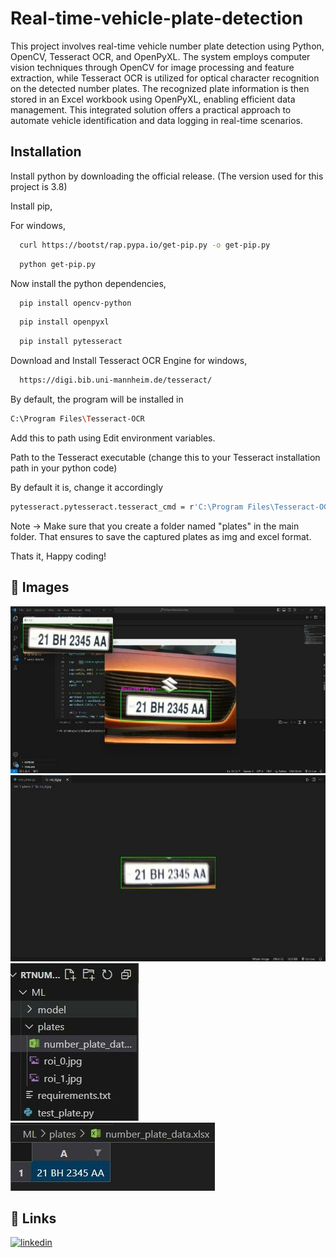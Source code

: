
# Real-time-vehicle-plate-detection

This project involves real-time vehicle number plate detection using Python, OpenCV, Tesseract OCR, and OpenPyXL. The system employs computer vision techniques through OpenCV for image processing and feature extraction, while Tesseract OCR is utilized for optical character recognition on the detected number plates. The recognized plate information is then stored in an Excel workbook using OpenPyXL, enabling efficient data management. This integrated solution offers a practical approach to automate vehicle identification and data logging in real-time scenarios.





## Installation

Install python by downloading the official release.
(The version used for this project is 3.8)

Install pip,

For windows,
```bash
  curl https://bootst/rap.pypa.io/get-pip.py -o get-pip.py
```
```bash
  python get-pip.py
```
Now install the python dependencies,

```bash
  pip install opencv-python 
```
```bash
  pip install openpyxl
```
```bash
  pip install pytesseract
```

Download and Install Tesseract OCR Engine for windows,

```bash
  https://digi.bib.uni-mannheim.de/tesseract/
```
By default, the program will be installed in 
```bash
C:\Program Files\Tesseract-OCR
```

Add this to path using Edit environment variables.

Path to the Tesseract executable (change this to your Tesseract installation path in your python code)

By default it is, change it accordingly
```bash
pytesseract.pytesseract.tesseract_cmd = r'C:\Program Files\Tesseract-OCR\tesseract.exe'
```
Note ->  Make sure that you create a folder named "plates" in the main folder. That ensures to save the captured plates as img and excel format.

Thats it, Happy coding!

## 🔗 Images

![Image1](Images/0.jpg)
![Image2](Images/1.jpg)
![Image3](Images/2.jpg)
![Image4](Images/3.jpg)


## 🔗 Links

[![linkedin](https://img.shields.io/badge/linkedin-0A66C2?style=for-the-badge&logo=linkedin&logoColor=white)](https://www.linkedin.com/in/y-naga-vamsi)


